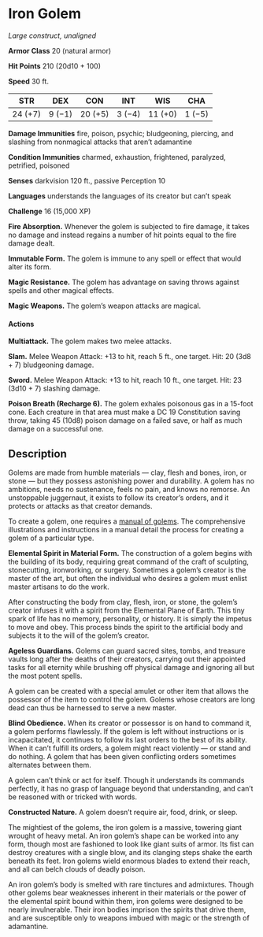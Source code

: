 # Iron Golem
*Large construct, unaligned*

**Armor Class** 20 (natural armor)

**Hit Points** 210 (20d10 + 100)

**Speed** 30 ft.

**STR**|**DEX**|**CON**|**INT**|**WIS**|**CHA**
-------|-------|-------|-------|-------|-------
24 (+7)| 9 (−1)|20 (+5)| 3 (−4)|11 (+0)| 1 (−5)

**Damage Immunities** fire, poison, psychic; bludgeoning, piercing, and slashing from nonmagical attacks that aren’t adamantine

**Condition Immunities** charmed, exhaustion, frightened, paralyzed, petrified, poisoned

**Senses** darkvision 120 ft., passive Perception 10

**Languages** understands the languages of its creator but can’t speak

**Challenge** 16 (15,000 XP)

**Fire Absorption.** Whenever the golem is subjected to fire damage, it takes no damage and instead regains a number of hit points equal to the fire damage dealt.

**Immutable Form.** The golem is immune to any spell or effect that would alter its form.

**Magic Resistance.** The golem has advantage on saving throws against spells and other magical effects.

**Magic Weapons.** The golem’s weapon attacks are magical.

#### Actions
**Multiattack.** The golem makes two melee attacks.

**Slam.** Melee Weapon Attack: +13 to hit, reach 5 ft., one target. Hit: 20 (3d8 + 7) bludgeoning damage.

**Sword.** Melee Weapon Attack: +13 to hit, reach 10 ft., one target. Hit: 23 (3d10 + 7) slashing damage.

**Poison Breath (Recharge 6).** The golem exhales poisonous gas in a 15-foot cone. Each creature in that area must make a DC 19 Constitution saving throw, taking 45 (10d8) poison damage on a failed save, or half as much damage on a successful one.

## Description
Golems are made from humble materials — clay, flesh and bones, iron, or stone — but they possess astonishing power and durability. A golem has no ambitions, needs no sustenance, feels no pain, and knows no remorse. An unstoppable juggernaut, it exists to follow its creator’s orders, and it protects or attacks as that creator demands.

To create a golem, one requires a [manual of golems](/Magic/Items/manual-of-golems.md). The comprehensive illustrations and instructions in a manual detail the process for creating a golem of a particular type.

**Elemental Spirit in Material Form.** The construction of a golem begins with the building of its body, requiring great command of the craft of sculpting, stonecutting, ironworking, or surgery. Sometimes a golem’s creator is the master of the art, but often the individual who desires a golem must enlist master artisans to do the work.

After constructing the body from clay, flesh, iron, or stone, the golem’s creator infuses it with a spirit from the Elemental Plane of Earth. This tiny spark of life has no memory, personality, or history. It is simply the impetus to move and obey. This process binds the spirit to the artificial body and subjects it to the will of the golem’s creator.

**Ageless Guardians.** Golems can guard sacred sites, tombs, and treasure vaults long after the deaths of their creators, carrying out their appointed tasks for all eternity while brushing off physical damage and ignoring all but the most potent spells.

A golem can be created with a special amulet or other item that allows the possessor of the item to control the golem. Golems whose creators are long dead can thus be harnessed to serve a new master.

**Blind Obedience.** When its creator or possessor is on hand to command it, a golem performs flawlessly. If the golem is left without instructions or is incapacitated, it continues to follow its last orders to the best of its ability. When it can’t fulfill its orders, a golem might react violently — or stand and do nothing. A golem that has been given conflicting orders sometimes alternates between them.

A golem can’t think or act for itself. Though it understands its commands perfectly, it has no grasp of language beyond that understanding, and can’t be reasoned with or tricked with words.

**Constructed Nature.** A golem doesn’t require air, food, drink, or sleep.

The mightiest of the golems, the iron golem is a massive, towering giant wrought of heavy metal. An iron golem’s shape can be worked into any form, though most are fashioned to look like giant suits of armor. Its fist can destroy creatures with a single blow, and its clanging steps shake the earth beneath its feet. Iron golems wield enormous blades to extend their reach, and all can belch clouds of deadly poison.

An iron golem’s body is smelted with rare tinctures and admixtures. Though other golems bear weaknesses inherent in their materials or the power of the elemental spirit bound within them, iron golems were designed to be nearly invulnerable. Their iron bodies imprison the spirits that drive them, and are susceptible only to weapons imbued with magic or the strength of adamantine.
